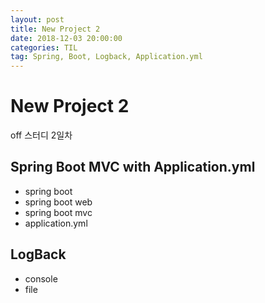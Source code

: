 ```yaml
---
layout: post
title: New Project 2
date: 2018-12-03 20:00:00
categories: TIL
tag: Spring, Boot, Logback, Application.yml
---
```

# New Project 2

off 스터디 2일차

## Spring Boot MVC with Application.yml

- spring boot
- spring boot web
- spring boot mvc
- application.yml

## LogBack

- console
- file